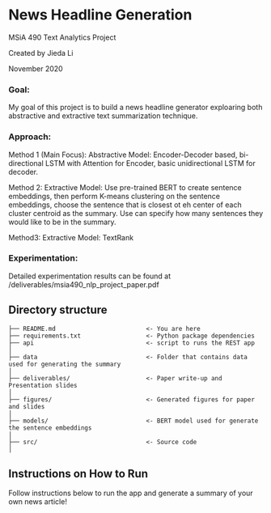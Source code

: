 # **News Headline Generation**

MSiA 490 Text Analytics Project

Created by Jieda Li

November 2020 



### **Goal**: 
My goal of this project is to build a news headline generator exploaring both abstractive and extractive text summarization technique.

### **Approach**: 

Method 1 (Main Focus): Abstractive Model: Encoder-Decoder based, bi-directional LSTM with Attention for Encoder, basic unidirectional LSTM for decoder.

Method 2: Extractive Model: Use pre-trained BERT to create sentence embeddings, then perform K-means clustering on the sentence embeddings, choose the sentence that is closest ot eh center of each cluster centroid as the summary. Use can specify how many sentences they would like to be in the summary.

Method3: Extractive Model: TextRank

### **Experimentation**:

Detailed experimentation results can be found at /deliverables/msia490_nlp_project_paper.pdf
 

## Directory structure 

```
├── README.md                         <- You are here
├── requirements.txt                  <- Python package dependencies 
├── api                               <- script to runs the REST app  
│
├── data                              <- Folder that contains data used for generating the summary
│
├── deliverables/                     <- Paper write-up and Presentation slides 
│
├── figures/                          <- Generated figures for paper and slides
│
├── models/                           <- BERT model used for generate the sentence embeddings
│
├── src/                              <- Source code
│

```

## Instructions on How to Run

Follow instructions below to run the app and generate a summary of your own news article!


